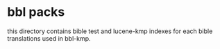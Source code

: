 # bbl packs

this directory contains bible test and lucene-kmp indexes for each bible translations used in bbl-kmp.

